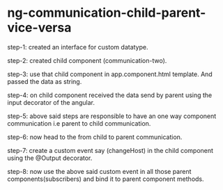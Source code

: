 # ng-communication-child-parent-vice-versa

step-1: created an interface for custom datatype.

step-2: created child component (communication-two).

step-3: use that child component in app.component.html template. And passed the data as string.

step-4: on child component received the data send by parent using the input decorator of the angular.

step-5: above said steps are responsible to have an one way component communication i.e parent to child communication.

step-6: now head to the from child to parent communication.

step-7: create a custom event say (changeHost) in the child component using the @Output decorator.

step-8: now use the above said custom event in all those parent components(subscribers) and bind it to parent component methods.
